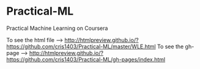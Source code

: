 Practical-ML
============

Practical Machine Learning on Coursera

To see the html file --> http://htmlpreview.github.io/?https://github.com/cris1403/Practical-ML/master/WLE.html
To see the gh-page   --> http://htmlpreview.github.io/?https://github.com/cris1403/Practical-ML/gh-pages/index.html
